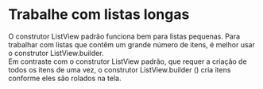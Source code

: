 # Trabalhe com listas longas

O construtor ListView padrão funciona bem para listas pequenas. Para trabalhar com listas que contêm um grande número de itens, é melhor usar o construtor ListView.builder.  
Em contraste com o construtor ListView padrão, que requer a criação de todos os itens de uma vez, o construtor ListView.builder () cria itens conforme eles são rolados na tela.
